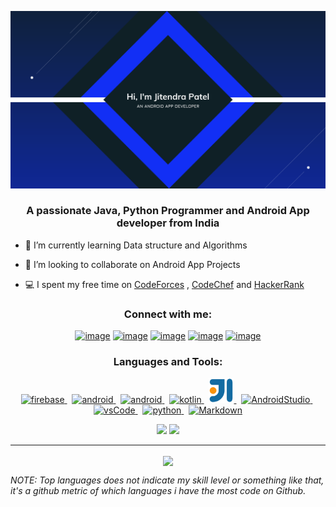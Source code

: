 <img src="https://github.com/Jitendrap1702/Jitendrap1702/blob/main/githubProfile.png" alt="Who I Am?"><br />

<!-- <h2 align="center">Hi 👋, I'm Jitendra Patel</h2> -->

<h3 align="center">A passionate Java, Python Programmer and Android App developer from India</h3>
 

- 🌱 I’m currently learning Data structure and Algorithms
<!-- - 🔭 I’m currently learning ... -->
- 👯 I’m looking to collaborate on Android App Projects
<!-- - 🤔 I’m looking for help with ... -->
<!-- - 💬 Ask me about ...
- 📫 How to reach me: ...
- 😄 Pronouns: ...
- ⚡ Fun fact: ... -->
<!-- - 🌱 I’m currently android app developer @[TheStreamLiners](https://github.com/The-Streamliners) -->
- 💻 I spent my free time on [CodeForces](https://codeforces.com/profile/jeetu_48) , [CodeChef](https://www.codechef.com/users/jeetu_48) and [HackerRank](https://www.hackerrank.com/jitendrap1702)
<!-- - 👯 When I bored from coding , I keep myself busy in playing games and watching movies -->
<h3 align="center">Connect with me:</h3>
<div align="center">

[![image](https://img.shields.io/badge/LinkedIn-0077B5?style=for-the-badge&logo=linkedin&logoColor=white)](https://www.linkedin.com/in/jitendra-patel-0b898b192/)
[![image](https://img.shields.io/badge/Instagram-E4405F?style=for-the-badge&logo=instagram&logoColor=white)](https://www.instagram.com/_jitendra.13/)
[![image](https://img.shields.io/badge/Twitter-1DA1F2?style=for-the-badge&logo=twitter&logoColor=white)](https://twitter.com/Jitendr50879351)
[![image](https://img.shields.io/badge/Gmail-D14836?style=for-the-badge&logo=gmail&logoColor=white)](mailto:jitendrap1702@gmail.com)
[![image](https://img.shields.io/badge/Medium-90EE90?style=for-the-badge&logo=gmail&logoColor=white)](https://medium.com/@jitendrap1702)
  
</div>


<h3 align="center">Languages and Tools:</h3>
<p> 
 <div align="center">
 <a href="https://firebase.google.com/" target="_blank">
  <img src="https://www.vectorlogo.zone/logos/firebase/firebase-icon.svg" alt="firebase" width="40" height="40"/>
 </a> 
 &nbsp;
<a href="https://en.wikipedia.org/wiki/Android_software_development" target="_blank">
 <img src="https://www.vectorlogo.zone/logos/android/android-icon.svg" alt="android" width="40" height="40"/>
 </a>
 &nbsp;
<a href="https://en.wikipedia.org/wiki/Java_(programming_language)" target="_blank">
 <img src="https://www.vectorlogo.zone/logos/java/java-icon.svg" alt="android" width="40" height="40"/>
</a> 
 &nbsp;
<a href="https://kotlinlang.org/" target="_blank">
 <img src="https://img.icons8.com/color/2x/kotlin.png" alt="kotlin" width="40" height="40"/>
</a> 
 &nbsp;
<a href="https://en.wikipedia.org/wiki/IntelliJ_IDEA" target="_blank">
 <img src="https://github.com/Coder481/CDN/blob/main/ICONS/intellij.svg" alt="intelliJ" width="40" height="40"/>
 </a>
 &nbsp;
<a href="https://developer.android.com/studio" target="_blank">
 <img src="https://img.icons8.com/fluency/2x/4a90e2/android-studio--v3.png" alt="AndroidStudio" width="40" height="40"/>
 </a>
 &nbsp;
 <a href="https://code.visualstudio.com/download" target="_blank">
  <img src="https://cdn.iconscout.com/icon/free/png-64/visual-studio-code-1868941-1583105.png" alt="vsCode" width="40" height="40"/>
 </a>
 &nbsp;
 <a href="https://en.wikipedia.org/wiki/Python_(programming_language)" target="_blank">
  <img src="https://www.vectorlogo.zone/logos/python/python-icon.svg" alt="python" width="40" height="40"/>
 </a>
 &nbsp;
<a href="https://en.wikipedia.org/wiki/Markdown" target="_blank">
 <img src="https://img.icons8.com/ios/2x/markdown--v2.png" alt="Markdown" width="40" height="40"/>
 </a>
                                                                                                </div>
</p>

<!-- <a href="https://github.com/anuraghazra/github-readme-stats">
  <img align="center" src="https://github-readme-stats.vercel.app/api/top-langs/?username=jitendrap1702&theme=radical&hide=css,html,c,Jupyter Notebook" />
</a>

<a href="https://github.com/anuraghazra/github-readme-stats">
  <img align="center" src="https://github-readme-stats.vercel.app/api?username=jitendrap1702&count_private=true&show_icons=true&theme=radical&line_height=27&v=5" alt="Jitendra's github stats" />
</a> -->
<p align= "center">
  <img height= "150" src="https://github-readme-stats.vercel.app/api?username=jitendrap1702&theme=react&show_icons=true&include_all_commits=true" />
  <img height= "150" src="https://github-readme-stats.vercel.app/api/top-langs/?username=jitendrap1702&theme=react&layout=compact" />
</p>

------

<p align="center">  
     <img align="center" src="https://visitor-badge.laobi.icu/badge?page_id=jitendrap1702.visitor-badge"> 
</p>

<!-- [Jitendrap1702](https://github.com/Jitendrap1702)
 -->

*NOTE: Top languages does not indicate my skill level or something like that, it's a github metric of which languages i have the most code on Github.*
